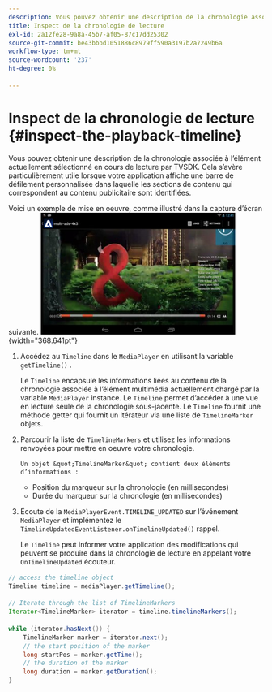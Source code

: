 ```yaml
---
description: Vous pouvez obtenir une description de la chronologie associée à l’élément actuellement sélectionné en cours de lecture par TVSDK. Cela s’avère particulièrement utile lorsque votre application affiche une barre de défilement personnalisée dans laquelle les sections de contenu qui correspondent au contenu publicitaire sont identifiées.
title: Inspect de la chronologie de lecture
exl-id: 2a12fe28-9a8a-45b7-af05-87c17dd25302
source-git-commit: be43bbbd1051886c8979ff590a3197b2a7249b6a
workflow-type: tm+mt
source-wordcount: '237'
ht-degree: 0%

---
```


# Inspect de la chronologie de lecture {#inspect-the-playback-timeline}

Vous pouvez obtenir une description de la chronologie associée à l’élément actuellement sélectionné en cours de lecture par TVSDK. Cela s’avère particulièrement utile lorsque votre application affiche une barre de défilement personnalisée dans laquelle les sections de contenu qui correspondent au contenu publicitaire sont identifiées.

Voici un exemple de mise en oeuvre, comme illustré dans la capture d’écran suivante.  ![](assets/inspect-playback.jpg){width="368.641pt"}

1. Accédez au `Timeline` dans le `MediaPlayer` en utilisant la variable `getTimeline()` .

   Le `Timeline` encapsule les informations liées au contenu de la chronologie associée à l’élément multimédia actuellement chargé par la variable `MediaPlayer` instance. Le `Timeline` permet d’accéder à une vue en lecture seule de la chronologie sous-jacente. Le `Timeline` fournit une méthode getter qui fournit un itérateur via une liste de `TimelineMarker` objets.

1. Parcourir la liste de `TimelineMarkers` et utilisez les informations renvoyées pour mettre en oeuvre votre chronologie.

       Un objet &quot;TimelineMarker&quot; contient deux éléments d’informations :
   
   * Position du marqueur sur la chronologie (en millisecondes)
   * Durée du marqueur sur la chronologie (en millisecondes)

1. Écoute de la `MediaPlayerEvent.TIMELINE_UPDATED` sur l’événement `MediaPlayer` et implémentez le `TimelineUpdatedEventListener.onTimelineUpdated()` rappel.

   Le `Timeline` peut informer votre application des modifications qui peuvent se produire dans la chronologie de lecture en appelant votre `OnTimelineUpdated` écouteur.

```java
// access the timeline object 
Timeline timeline = mediaPlayer.getTimeline(); 
 
// Iterate through the list of TimelineMarkers 
Iterator<TimelineMarker> iterator = timeline.timelineMarkers(); 
 
while (iterator.hasNext()) { 
    TimelineMarker marker = iterator.next(); 
    // the start position of the marker 
    long startPos = marker.getTime(); 
    // the duration of the marker 
    long duration = marker.getDuration(); 
}
```
